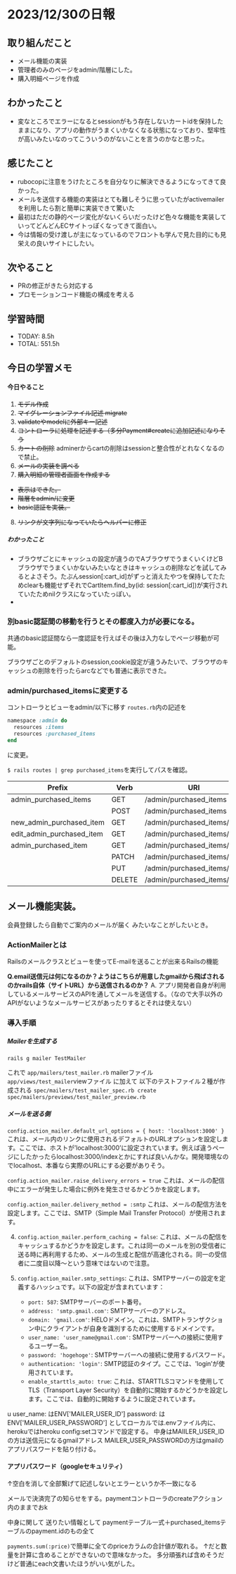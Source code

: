 # 2023/12/30の日報


## 取り組んだこと
- メール機能の実装
- 管理者のみのページをadmin/階層にした。
- 購入明細ページを作成

## わかったこと
- 変なところでエラーになるとsessionがもう存在しないカートidを保持したままになり、アプリの動作がうまくいかなくなる状態になっており、堅牢性が高いみたいなのってこういうのがないことを言うのかなと思った。


## 感じたこと
- rubocopに注意をうけたところを自分なりに解決できるようになってきて良かった。
- メールを送信する機能の実装はとても難しそうに思っていたがactivemailerを利用したら割と簡単に実装できて驚いた
- 最初はただの静的ページ変化がないくらいだったけど色々な機能を実装していってどんどんECサイトっぽくなってきて面白い。
- 今は情報の受け渡しが主になっているのでフロントも学んで見た目的にも見栄えの良いサイトにしたい。


## 次やること
- PRの修正がきたら対応する
- プロモーションコード機能の構成を考える


## 学習時間
- TODAY: 8.5h
- TOTAL: 551.5h


## 今日の学習メモ
#### 今日やること

1. ~~モデル作成~~
2. ~~マイグレーションファイル記述 migrate~~
3. ~~validateやmodelに外部キー記述~~
4. ~~コントローラに処理を記述する（多分Payment#createに追加記述になりそう~~
5. ~~カートの削除~~ adminerからcartの削除はsessionと整合性がとれなくなるので禁止。
6. ~~メールの実装を調べる~~
7. ~~購入明細の管理者画面を作成する~~
  - ~~表示はできた。~~
  - ~~階層をadmin/に変更~~
  - ~~basic認証を実装。~~
8. ~~リンクが文字列になっていたらヘルパーに修正~~

##### わかったこと
- ブラウザごとにキャッシュの設定が違うのでAブラウザでうまくいくけどBブラウザでうまくいかないみたいなときはキャッシュの削除などを試してみるとよさそう。たぶんsession[:cart_id]がずっと消えたやつを保持してたためclearも機能せずそれでCartItem.find_by(id: session[:cart_id])が実行されていたためnilクラスになっていたっぽい。
- 


### 別basic認証間の移動を行うとその都度入力が必要になる。

共通のbasic認証間なら一度認証を行えばその後は入力なしでページ移動が可能。

ブラウザごとのデフォルトのsession,cookie設定が違うみたいで、ブラウザのキャッシュの削除を行ったらarcなどでも普通に表示できた。


### admin/purchased_itemsに変更する

コントローラとビューをadmin/以下に移す
``routes.rb``内の記述を
```ruby
namespace :admin do
  resources :items
  resources :purchased_items
end
```
に変更。

``$ rails routes | grep purchased_items``を実行してパスを確認。

| Prefix | Verb | URI | Controller#Action |
| ---- | ---- | ---- | ---- |
| admin_purchased_items | GET | /admin/purchased_items | admin/purchased_items#index |
|  | POST | /admin/purchased_items | admin/purchased_items#create |
| new_admin_purchased_item<br> | GET | /admin/purchased_items/new | admin/purchased_items#new |
| edit_admin_purchased_item<br> | GET | /admin/purchased_items/:id | admin/purchased_items#edit |
| admin_purchased_item<br> | GET | /admin/purchased_items/:id<br> | admin/purchased_items#show |
|  | PATCH | /admin/purchased_items/:id<br> | admin/purchased_items#update |
|  | PUT | /admin/purchased_items/:id<br> | admin/purchased_items#update |
|  | DELETE | /admin/purchased_items/:id<br> | admin/purchased_items#destroy |



## メール機能実装。
会員登録したら自動でご案内のメールが届く
みたいなことがしたいとき。

### ActionMailerとは
Railsのメールクラスとビューを使ってE-mailを送ることが出来るRailsの機能

**Q.email送信元は何になるのか？ようはこちらが用意したgmailから飛ばされるのかrails自体（サイトURL）から送信されるのか？**
A. アプリ開発者自身が利用しているメールサービスのAPIを通してメールを送信する。（なので大手以外のAPIがないようなメールサービスがあったりするとそれは使えない）


### 導入手順
##### Mailerを生成する
```
rails g mailer TestMailer
```

これで
``app/mailers/test_mailer.rb`` mailerファイル
``app/views/test_mailer``viewファイル
に加えて
以下のテストファイル２種が作成される
``spec/mailers/test_mailer_spec.rb create`` ``spec/mailers/previews/test_mailer_preview.rb``

##### メールを送る側

`config.action_mailer.default_url_options = { host: 'localhost:3000' }`
これは、メール内のリンクに使用されるデフォルトのURLオプションを設定します。ここでは、ホストが’localhost:3000’に設定されています。例えば違うページにしたかったらlocalhost:3000/indexとかにすれば良いんかな。開発環境なのでlocalhost、本番なら実際のURLにする必要がありそう。
    
`config.action_mailer.raise_delivery_errors = true`
これは、メールの配信中にエラーが発生した場合に例外を発生させるかどうかを設定します。
    
`config.action_mailer.delivery_method = :smtp`
これは、メールの配信方法を設定します。ここでは、SMTP（Simple Mail Transfer Protocol）が使用されます。
    
4. `config.action_mailer.perform_caching = false`: これは、メールの配信をキャッシュするかどうかを設定します。これは同一のメールを別の受信者に送る時に再利用するため、メールの生成と配信が高速化される。同一の受信者に二度目以降〜という意味ではないので注意。
    
5. `config.action_mailer.smtp_settings`: これは、SMTPサーバーの設定を定義するハッシュです。以下の設定が含まれています：
    
    - `port: 587`: SMTPサーバーのポート番号。
    - `address: 'smtp.gmail.com'`: SMTPサーバーのアドレス。
    - `domain: 'gmail.com'`: HELOドメイン。これは、SMTPトランザクション中にクライアントが自身を識別するために使用するドメインです。
    - `user_name: 'user_name@gmail.com'`: SMTPサーバーへの接続に使用するユーザー名。
    - `password: 'hogehoge'`: SMTPサーバーへの接続に使用するパスワード。
    - `authentication: 'login'`: SMTP認証のタイプ。ここでは、'login’が使用されています。
    - `enable_starttls_auto: true`: これは、STARTTLSコマンドを使用してTLS（Transport Layer Security）を自動的に開始するかどうかを設定します。ここでは、自動的に開始するように設定されています。

u
user_name: はENV['MAILER_USER_ID']
password: はENV['MAILER_USER_PASSWORD']
としてローカルでは.envファイル内に、herokuではheroku config:setコマンドで設定する。
中身はMAIILER_USER_IDの方は送信元になるgmailアドレス
MAILER_USER_PASSWORDの方はgmailのアプリパスワードを貼り付ける。

#### アプリパスワード（googleセキュリティ）
↑空白を消して全部繋げて記述しないとエラーというか不一致になる




メールで決済完了の知らせをする。paymentコントローラのcreateアクション内のままでおk

中身に関して
送りたい情報として
paymentテーブル一式＋purchased_itemsテーブルのpayment.idのもの全て

``payments.sum(:price)``で簡単に全てのpriceカラムの合計値が取れる。
↑だと数量を計算に含めることができないので意味なかった。
多分頑張れば含めそうだけど普通にeach文書いたほうがいい気がした。

